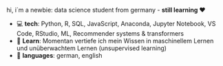 hi, i´m a newbie: data science student from germany - **still learning ❤️**
- 💻 **tech**: Python, R, SQL, JavaScript, Anaconda, Jupyter Notebook, VS Code, RStudio, ML, Recommender systems & transformers
- 🌱 **Learn**: Momentan vertiefe ich mein Wissen in maschinellem Lernen und unüberwachtem Lernen (unsupervised learning)
- 💬 **languages**: german, english
